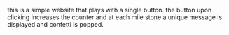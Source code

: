 this is a simple website that plays with a single button.
the button upon clicking increases the counter and at each mile stone a unique message is displayed and confetti is popped.
